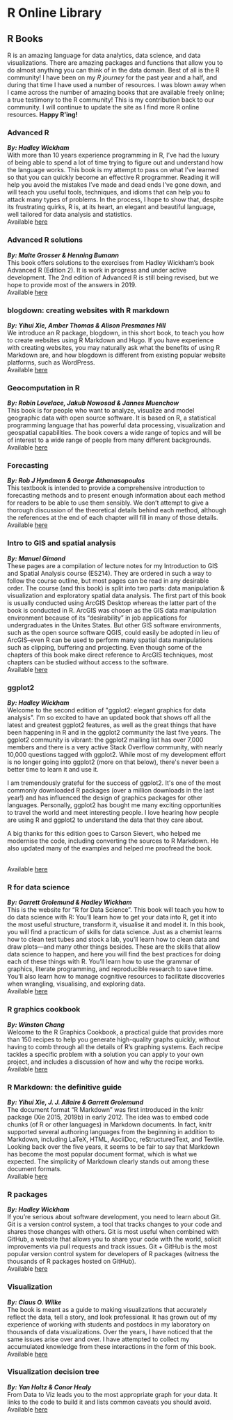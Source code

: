 R Online Library
================

R Books
-------

R is an amazing language for data analytics, data science, and data visualizations. There are amazing packages and functions that allow you to do almost anything you can think of in the data domain. Best of all is the R community! I have been on my *R journey* for the past year and a half, and during that time I have used a number of resources. I was blown away when I came across the number of amazing books that are available freely online; a true testimony to the R community! This is my contribution back to our community. I will continue to update the site as I find more R online resources. **Happy R'ing!**

### Advanced R

***By: Hadley Wickham*** <br> With more than 10 years experience programming in R, I’ve had the luxury of being able to spend a lot of time trying to figure out and understand how the language works. This book is my attempt to pass on what I’ve learned so that you can quickly become an effective R programmer. Reading it will help you avoid the mistakes I’ve made and dead ends I’ve gone down, and will teach you useful tools, techniques, and idioms that can help you to attack many types of problems. In the process, I hope to show that, despite its frustrating quirks, R is, at its heart, an elegant and beautiful language, well tailored for data analysis and statistics. <br> Available [here](http://adv-r.had.co.nz/)

### Advanced R solutions

***By: Malte Grosser & Henning Bumann*** <br> This book offers solutions to the exercises from Hadley Wickham’s book Advanced R (Edition 2). It is work in progress and under active development. The 2nd edition of Advanced R is still being revised, but we hope to provide most of the answers in 2019. <br> Available [here](https://advanced-r-solutions.rbind.io/)

### blogdown: creating websites with R markdown

***By: Yihui Xie, Amber Thomas & Alison Presmanes Hill*** <br> We introduce an R package, blogdown, in this short book, to teach you how to create websites using R Markdown and Hugo. If you have experience with creating websites, you may naturally ask what the benefits of using R Markdown are, and how blogdown is different from existing popular website platforms, such as WordPress. <br> Available [here](https://bookdown.org/yihui/blogdown/)

### Geocomputation in R

***By: Robin Lovelace, Jakub Nowosad & Jannes Muenchow*** <br> This book is for people who want to analyze, visualize and model geographic data with open source software. It is based on R, a statistical programming language that has powerful data processing, visualization and geospatial capabilities. The book covers a wide range of topics and will be of interest to a wide range of people from many different backgrounds. <br> Available [here](https://geocompr.robinlovelace.net/)

### Forecasting

***By: Rob J Hyndman & George Athanasopoulos*** <br> This textbook is intended to provide a comprehensive introduction to forecasting methods and to present enough information about each method for readers to be able to use them sensibly. We don’t attempt to give a thorough discussion of the theoretical details behind each method, although the references at the end of each chapter will fill in many of those details. <br> Available [here](https://otexts.com/fpp2/)

### Intro to GIS and spatial analysis

***By: Manuel Gimond*** <br> These pages are a compilation of lecture notes for my Introduction to GIS and Spatial Analysis course (ES214). They are ordered in such a way to follow the course outline, but most pages can be read in any desirable order. The course (and this book) is split into two parts: data manipulation & visualization and exploratory spatial data analysis. The first part of this book is usually conducted using ArcGIS Desktop whereas the latter part of the book is conducted in R. ArcGIS was chosen as the GIS data manipulation environment because of its “desirability” in job applications for undergraduates in the Unites States. But other GIS software environments, such as the open source software QGIS, could easily be adopted in lieu of ArcGIS–even R can be used to perform many spatial data manipulations such as clipping, buffering and projecting. Even though some of the chapters of this book make direct reference to ArcGIS techniques, most chapters can be studied without access to the software. <br> Available [here](https://mgimond.github.io/Spatial/index.html)

### ggplot2

***By: Hadley Wickham*** <br> Welcome to the second edition of "ggplot2: elegant graphics for data analysis". I'm so excited to have an updated book that shows off all the latest and greatest ggplot2 features, as well as the great things that have been happening in R and in the ggplot2 community the last five years. The ggplot2 community is vibrant: the ggplot2 mailing list has over 7,000 members and there is a very active Stack Overflow community, with nearly 10,000 questions tagged with ggplot2. While most of my development effort is no longer going into ggplot2 (more on that below), there's never been a better time to learn it and use it.

I am tremendously grateful for the success of ggplot2. It's one of the most commonly downloaded R packages (over a million downloads in the last year!) and has influenced the design of graphics packages for other languages. Personally, ggplot2 has bought me many exciting opportunities to travel the world and meet interesting people. I love hearing how people are using R and ggplot2 to understand the data that they care about.

A big thanks for this edition goes to Carson Sievert, who helped me modernise the code, including converting the sources to R Markdown. He also updated many of the examples and helped me proofread the book.

<br> Available [here](https://github.com/hadley/ggplot2-book)

### R for data science

***By: Garrett Grolemund & Hadley Wickham*** <br> This is the website for “R for Data Science”. This book will teach you how to do data science with R: You’ll learn how to get your data into R, get it into the most useful structure, transform it, visualise it and model it. In this book, you will find a practicum of skills for data science. Just as a chemist learns how to clean test tubes and stock a lab, you’ll learn how to clean data and draw plots—and many other things besides. These are the skills that allow data science to happen, and here you will find the best practices for doing each of these things with R. You’ll learn how to use the grammar of graphics, literate programming, and reproducible research to save time. You’ll also learn how to manage cognitive resources to facilitate discoveries when wrangling, visualising, and exploring data. <br> Available [here](https://r4ds.had.co.nz/)

### R graphics cookbook

***By: Winston Chang*** <br> Welcome to the R Graphics Cookbook, a practical guide that provides more than 150 recipes to help you generate high-quality graphs quickly, without having to comb through all the details of R’s graphing systems. Each recipe tackles a specific problem with a solution you can apply to your own project, and includes a discussion of how and why the recipe works. <br> Available [here](https://r-graphics.org/)

### R Markdown: the definitive guide

***By: Yihui Xie, J. J. Allaire & Garrett Grolemund*** <br> The document format “R Markdown” was first introduced in the knitr package (Xie 2015, 2019b) in early 2012. The idea was to embed code chunks (of R or other languages) in Markdown documents. In fact, knitr supported several authoring languages from the beginning in addition to Markdown, including LaTeX, HTML, AsciiDoc, reStructuredText, and Textile. Looking back over the five years, it seems to be fair to say that Markdown has become the most popular document format, which is what we expected. The simplicity of Markdown clearly stands out among these document formats. <br> Available [here](https://bookdown.org/yihui/rmarkdown/)

### R packages

***By: Hadley Wickham*** <br> If you’re serious about software development, you need to learn about Git. Git is a version control system, a tool that tracks changes to your code and shares those changes with others. Git is most useful when combined with GitHub, a website that allows you to share your code with the world, solicit improvements via pull requests and track issues. Git + GitHub is the most popular version control system for developers of R packages (witness the thousands of R packages hosted on GitHub). <br> Available [here](http://r-pkgs.had.co.nz/git.html)

### Visualization

***By: Claus O. Wilke*** <br> The book is meant as a guide to making visualizations that accurately reflect the data, tell a story, and look professional. It has grown out of my experience of working with students and postdocs in my laboratory on thousands of data visualizations. Over the years, I have noticed that the same issues arise over and over. I have attempted to collect my accumulated knowledge from these interactions in the form of this book. <br> Available [here](https://serialmentor.com/dataviz/)

### Visualization decision tree

***By: Yan Holtz & Conor Healy*** <br> From Data to Viz leads you to the most appropriate graph for your data. It links to the code to build it and lists common caveats you should avoid. <br> Available [here](https://www.data-to-viz.com/)

